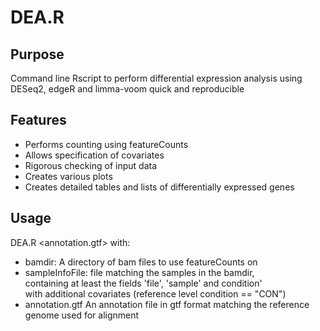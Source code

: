 # DEA.R

## Purpose
Command line Rscript to perform differential expression analysis using DESeq2, edgeR and limma-voom quick and reproducible

## Features
- Performs counting using featureCounts  
- Allows specification of covariates  
- Rigorous checking of input data  
- Creates various plots  
- Creates detailed tables and lists of differentially expressed genes  

## Usage
DEA.R <bamdir> <sampleInfoFile> <annotation.gtf>
with:  
- bamdir:    A directory of bam files to use featureCounts on  
- sampleInfoFile:     file matching the samples in the bamdir,  
containing at least the fields 'file', 'sample' and condition'  
with additional covariates (reference level condition == "CON")  
- annotation.gtf       An annotation file in gtf format matching the reference genome used for alignment  
